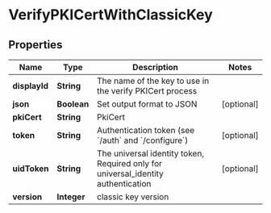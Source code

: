 

# VerifyPKICertWithClassicKey

## Properties

Name | Type | Description | Notes
------------ | ------------- | ------------- | -------------
**displayId** | **String** | The name of the key to use in the verify PKICert process | 
**json** | **Boolean** | Set output format to JSON |  [optional]
**pkiCert** | **String** | PkiCert | 
**token** | **String** | Authentication token (see &#x60;/auth&#x60; and &#x60;/configure&#x60;) |  [optional]
**uidToken** | **String** | The universal identity token, Required only for universal_identity authentication |  [optional]
**version** | **Integer** | classic key version | 



